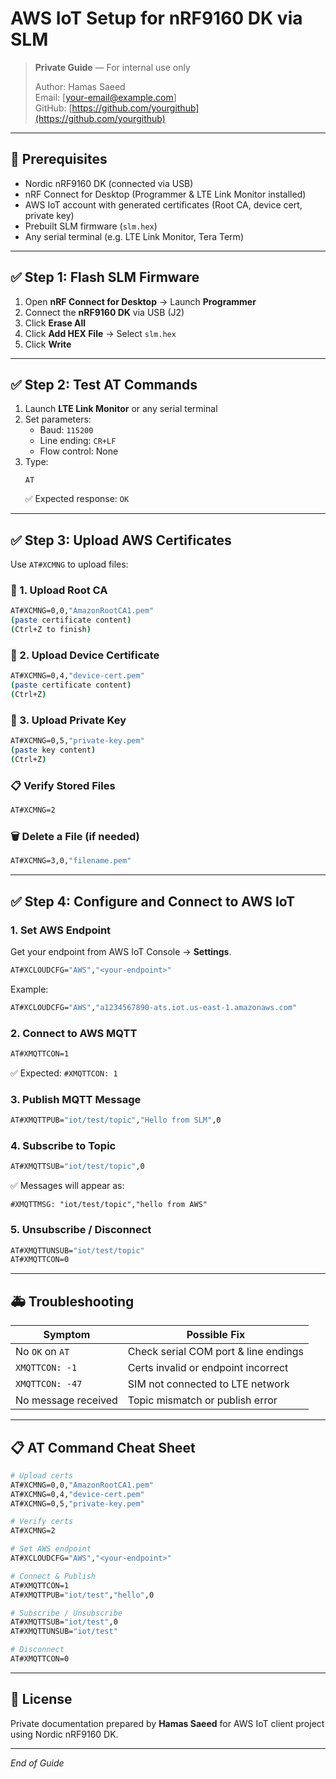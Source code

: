 # AWS IoT Setup for nRF9160 DK via SLM

> **Private Guide** — For internal use only
>
> Author: Hamas Saeed\
> Email: [[your-email@example.com](mailto\:your-email@example.com)]\
> GitHub: [https://github.com/yourgithub](https://github.com/yourgithub)

---

## 🧾 Prerequisites

- Nordic nRF9160 DK (connected via USB)
- nRF Connect for Desktop (Programmer & LTE Link Monitor installed)
- AWS IoT account with generated certificates (Root CA, device cert, private key)
- Prebuilt SLM firmware (`slm.hex`)
- Any serial terminal (e.g. LTE Link Monitor, Tera Term)

---

## ✅ Step 1: Flash SLM Firmware

1. Open **nRF Connect for Desktop** → Launch **Programmer**
2. Connect the **nRF9160 DK** via USB (J2)
3. Click **Erase All**
4. Click **Add HEX File** → Select `slm.hex`
5. Click **Write**

---

## ✅ Step 2: Test AT Commands

1. Launch **LTE Link Monitor** or any serial terminal
2. Set parameters:
   - Baud: `115200`
   - Line ending: `CR+LF`
   - Flow control: None
3. Type:
   ```
   AT
   ```
   ✅ Expected response: `OK`

---

## ✅ Step 3: Upload AWS Certificates

Use `AT#XCMNG` to upload files:

### 🔐 1. Upload Root CA

```bash
AT#XCMNG=0,0,"AmazonRootCA1.pem"
(paste certificate content)
(Ctrl+Z to finish)
```

### 🔐 2. Upload Device Certificate

```bash
AT#XCMNG=0,4,"device-cert.pem"
(paste certificate content)
(Ctrl+Z)
```

### 🔐 3. Upload Private Key

```bash
AT#XCMNG=0,5,"private-key.pem"
(paste key content)
(Ctrl+Z)
```

### 📋 Verify Stored Files

```bash
AT#XCMNG=2
```

### 🗑️ Delete a File (if needed)

```bash
AT#XCMNG=3,0,"filename.pem"
```

---

## ✅ Step 4: Configure and Connect to AWS IoT

### 1. Set AWS Endpoint

Get your endpoint from AWS IoT Console → **Settings**.

```bash
AT#XCLOUDCFG="AWS","<your-endpoint>"
```

Example:

```bash
AT#XCLOUDCFG="AWS","a1234567890-ats.iot.us-east-1.amazonaws.com"
```

### 2. Connect to AWS MQTT

```bash
AT#XMQTTCON=1
```

✅ Expected: `#XMQTTCON: 1`

### 3. Publish MQTT Message

```bash
AT#XMQTTPUB="iot/test/topic","Hello from SLM",0
```

### 4. Subscribe to Topic

```bash
AT#XMQTTSUB="iot/test/topic",0
```

✅ Messages will appear as:

```
#XMQTTMSG: "iot/test/topic","hello from AWS"
```

### 5. Unsubscribe / Disconnect

```bash
AT#XMQTTUNSUB="iot/test/topic"
AT#XMQTTCON=0
```

---

## 🚑 Troubleshooting

| Symptom             | Possible Fix                         |
| ------------------- | ------------------------------------ |
| No `OK` on `AT`     | Check serial COM port & line endings |
| `XMQTTCON: -1`      | Certs invalid or endpoint incorrect  |
| `XMQTTCON: -47`     | SIM not connected to LTE network     |
| No message received | Topic mismatch or publish error      |

---

## 📋 AT Command Cheat Sheet

```bash
# Upload certs
AT#XCMNG=0,0,"AmazonRootCA1.pem"
AT#XCMNG=0,4,"device-cert.pem"
AT#XCMNG=0,5,"private-key.pem"

# Verify certs
AT#XCMNG=2

# Set AWS endpoint
AT#XCLOUDCFG="AWS","<your-endpoint>"

# Connect & Publish
AT#XMQTTCON=1
AT#XMQTTPUB="iot/test","hello",0

# Subscribe / Unsubscribe
AT#XMQTTSUB="iot/test",0
AT#XMQTTUNSUB="iot/test"

# Disconnect
AT#XMQTTCON=0
```

---

## 🧾 License

Private documentation prepared by **Hamas Saeed** for AWS IoT client project using Nordic nRF9160 DK.

---

*End of Guide*

